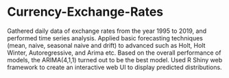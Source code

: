 # Currency-Exchange-Rates

Gathered daily data of exchange rates from the year 1995 to 2019, and performed time series analysis.
Applied basic forecasting techniques (mean, naive, seasonal naive and drift) to advanced such as Holt, Holt Winter, Autoregressive, and Arima etc.
Based on the overall performance of models, the ARIMA(4,1,1) turned out to be the best model.
Used R Shiny web framework to create an interactive web UI to display predicted distributions.
